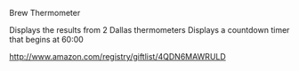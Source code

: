 Brew Thermometer

Displays the results from 2 Dallas thermometers
Displays a countdown timer that begins at 60:00

http://www.amazon.com/registry/giftlist/4QDN6MAWRULD

